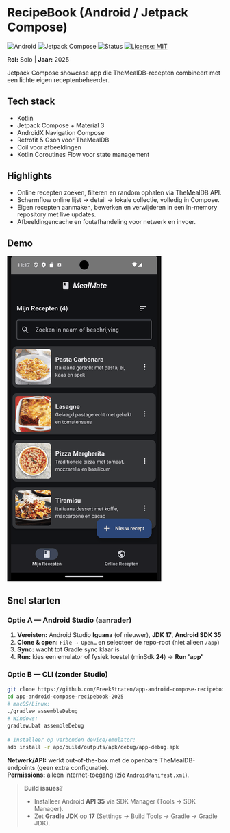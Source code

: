 # RecipeBook (Android / Jetpack Compose)

![Android](https://img.shields.io/badge/Android-3DDC84?logo=android&logoColor=white)
![Jetpack Compose](https://img.shields.io/badge/Jetpack%20Compose-4285F4)
![Status](https://img.shields.io/badge/status-archived-inactive)
[![License: MIT](https://img.shields.io/badge/License-MIT-green.svg)](./LICENSE)

**Rol:** Solo | **Jaar:** 2025

Jetpack Compose showcase app die TheMealDB-recepten combineert met een lichte eigen receptenbeheerder.

## Tech stack
- Kotlin
- Jetpack Compose + Material 3
- AndroidX Navigation Compose
- Retrofit & Gson voor TheMealDB
- Coil voor afbeeldingen
- Kotlin Coroutines Flow voor state management

## Highlights
- Online recepten zoeken, filteren en random ophalen via TheMealDB API.
- Schermflow online lijst -> detail -> lokale collectie, volledig in Compose.
- Eigen recepten aanmaken, bewerken en verwijderen in een in-memory repository met live updates.
- Afbeeldingencache en foutafhandeling voor netwerk en invoer.

## Demo
![RecipeBook demo](docs/demo.gif)

## Snel starten

### Optie A — Android Studio (aanrader)
1) **Vereisten:** Android Studio **Iguana** (of nieuwer), **JDK 17**, **Android SDK 35**  
2) **Clone & open:** `File → Open…` en selecteer de repo-root (niet alleen `/app`)  
3) **Sync:** wacht tot Gradle sync klaar is  
4) **Run:** kies een emulator of fysiek toestel (minSdk **24**) → **Run 'app'**

### Optie B — CLI (zonder Studio)
```bash
git clone https://github.com/FreekStraten/app-android-compose-recipebook-2025.git
cd app-android-compose-recipebook-2025
# macOS/Linux:
./gradlew assembleDebug
# Windows:
gradlew.bat assembleDebug

# Installeer op verbonden device/emulator:
adb install -r app/build/outputs/apk/debug/app-debug.apk
```

**Netwerk/API:** werkt out-of-the-box met de openbare TheMealDB-endpoints (geen extra configuratie).  
**Permissions:** alleen internet-toegang (zie `AndroidManifest.xml`).

> **Build issues?**
> - Installeer Android **API 35** via SDK Manager (Tools → SDK Manager).
> - Zet **Gradle JDK** op **17** (Settings → Build Tools → Gradle → Gradle JDK).
